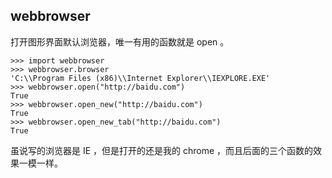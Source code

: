 ## webbrowser

打开图形界面默认浏览器，唯一有用的函数就是 open 。

```
>>> import webbrowser
>>> webbrowser.browser
'C:\\Program Files (x86)\\Internet Explorer\\IEXPLORE.EXE'
>>> webbrowser.open("http://baidu.com")
True
>>> webbrowser.open_new("http://baidu.com")
True
>>> webbrowser.open_new_tab("http://baidu.com")
True
```

虽说写的浏览器是 IE ，但是打开的还是我的 chrome ，而且后面的三个函数的效果一模一样。